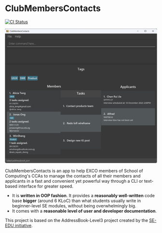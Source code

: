 # ClubMembersContacts

[![CI Status](https://github.com/AY2324S1-CS2103T-W15-3/tp/workflows/Java%20CI/badge.svg)](https://github.com/nus-cs2103-AY2324S1/tp/actions)

![image](./docs/images/Ui.png)

ClubMembersContacts is an app to help EXCO members of School of Computing's CCAs to manage the contacts of all their members and applicants in a fast and convenient yet powerful way through a CLI or text-based interface for greater speed.
  * It is **written in OOP fashion**. It provides a **reasonably well-written** code base **bigger** (around 6 KLoC) than what students usually write in beginner-level SE modules, without being overwhelmingly big.
  * It comes with a **reasonable level of user and developer documentation**.

This project is based on the AddressBook-Level3 project created by the [SE-EDU initiative](https://se-education.org).
